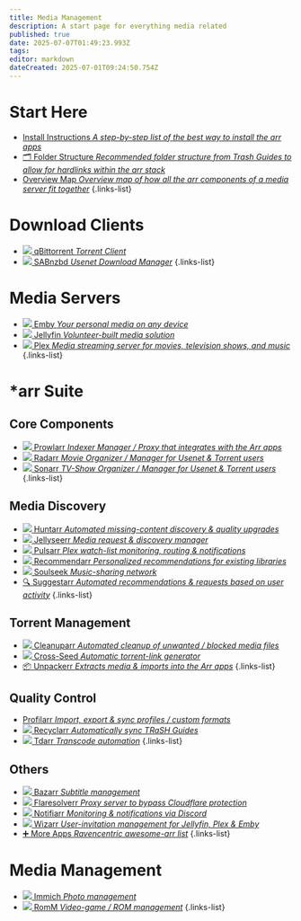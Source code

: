 ```yaml
---
title: Media Management
description: A start page for everything media related
published: true
date: 2025-07-07T01:49:23.993Z
tags: 
editor: markdown
dateCreated: 2025-07-01T09:24:50.754Z
---
```


# Start Here
- [<span class="mdi mdi-format-list-numbered"></span> Install Instructions *A step-by-step list of the best way to install the arr apps*](/InstallInstructions)
- [🗂️ Folder Structure *Recommended folder structure from Trash Guides to allow for hardlinks within the arr stack*](/Folder-Structure)
- [<span class="mdi mdi-map"></span> Overview Map *Overview map of how all the arr components of a media server fit together*](/OverviewMap)
{.links-list}

# Download Clients
- [<img src="/qbittorrent.png"> qBittorrent *Torrent Client*](/qBittorrent)
- [<img src="/sabnzbd.png"> SABnzbd *Usenet Download Manager*](/sabnzbd)
{.links-list}

# Media Servers
- [<img src="/emby.png"> Emby *Your personal media on any device*](/Emby)
- [<img src="/jellyfin.png"> Jellyfin *Volunteer-built media solution*](/jellyfin)
- [<img src="/plex.png"> Plex *Media streaming server for movies, television shows, and music*](/plex)
{.links-list}

# \*arr Suite
## Core Components
- [<img src="/prowlarr.png"> Prowlarr *Indexer Manager / Proxy that integrates with the Arr apps*](/Prowlarr)
- [<img src="/radarr.png"> Radarr *Movie Organizer / Manager for Usenet & Torrent users*](/radarr)
- [<img src="/sonarr.png"> Sonarr *TV-Show Organizer / Manager for Usenet & Torrent users*](/Sonarr)
{.links-list}

## Media Discovery
- [<img src="/huntarr.png"> Huntarr *Automated missing-content discovery & quality upgrades*](/huntarr)
- [<img src="/jellyseerr.png"> Jellyseerr *Media request & discovery manager*](/Jellyseerr)
- [<img src="/pulsarr.png"> Pulsarr *Plex watch-list monitoring, routing & notifications*](/pulsarr)
- [<img src="/recommendarr.png"> Recommendarr *Personalized recommendations for existing libraries*](/recommendarr)
- [<img src="/slskd.png"> Soulseek *Music-sharing network*](/soulseek)
- [🔍 Suggestarr *Automated recommendations & requests based on user activity*](/suggestarr)
{.links-list}

## Torrent Management
- [<img src="/cleanuparr.png"> Cleanuparr *Automated cleanup of unwanted / blocked media files*](/cleanuparr)
- [<img src="/cross-seed.png"> Cross-Seed *Automatic torrent-link generator*](/crossseed)
- [📦 Unpackerr *Extracts media & imports into the Arr apps*](/Unpackerr)
{.links-list}

## Quality Control
- [<span class="mdi mdi-tune-vertical-variant"></span> Profilarr *Import, export & sync profiles / custom formats*](/profilarr)
- [<img src="/recyclarr.png"> Recyclarr *Automatically sync TRaSH Guides*](/Recyclarr)
- [<img src="/tdarr.png"> Tdarr *Transcode automation*](/tdarr)
{.links-list}

## Others
- [<img src="/bazarr.png"> Bazarr *Subtitle management*](/bazarr)
- [<img src="/flaresolverr.png"> Flaresolverr *Proxy server to bypass Cloudflare protection*](/Flaresolverr)
- [<img src="/notifiarr.png"> Notifiarr *Monitoring & notifications via Discord*](/notifiarr)
- [<img src="/wizarr.png"> Wizarr *User-invitation management for Jellyfin, Plex & Emby*](/wizarr)
- [➕ More Apps *Ravencentric awesome-arr list*](/ravencentric)
{.links-list}

# Media Management
- [<img src="/immich.png"> Immich *Photo management*](/immich)
- [<img src="/romm.png"> RomM *Video-game / ROM management*](/romm)
{.links-list}
